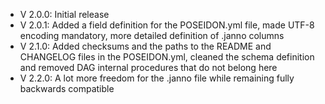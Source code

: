 - V 2.0.0: Initial release
- V 2.0.1: Added a field definition for the POSEIDON.yml file, made UTF-8 encoding mandatory, more detailed definition of .janno columns
- V 2.1.0: Added checksums and the paths to the README and CHANGELOG files in the POSEIDON.yml, cleaned the schema definition and removed DAG internal procedures that do not belong here
- V 2.2.0: A lot more freedom for the .janno file while remaining fully backwards compatible
